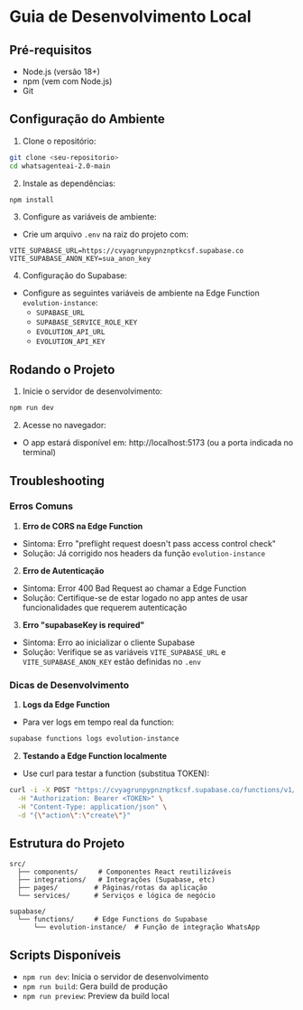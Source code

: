 # Guia de Desenvolvimento Local

## Pré-requisitos

- Node.js (versão 18+)
- npm (vem com Node.js)
- Git

## Configuração do Ambiente

1. Clone o repositório:
```bash
git clone <seu-repositorio>
cd whatsagenteai-2.0-main
```

2. Instale as dependências:
```bash
npm install
```

3. Configure as variáveis de ambiente:
- Crie um arquivo `.env` na raiz do projeto com:
```env
VITE_SUPABASE_URL=https://cvyagrunpypnznptkcsf.supabase.co
VITE_SUPABASE_ANON_KEY=sua_anon_key
```

4. Configuração do Supabase:
- Configure as seguintes variáveis de ambiente na Edge Function `evolution-instance`:
  - `SUPABASE_URL`
  - `SUPABASE_SERVICE_ROLE_KEY`
  - `EVOLUTION_API_URL`
  - `EVOLUTION_API_KEY`

## Rodando o Projeto

1. Inicie o servidor de desenvolvimento:
```bash
npm run dev
```

2. Acesse no navegador:
- O app estará disponível em: http://localhost:5173 (ou a porta indicada no terminal)

## Troubleshooting

### Erros Comuns

1. **Erro de CORS na Edge Function**
- Sintoma: Erro "preflight request doesn't pass access control check"
- Solução: Já corrigido nos headers da função `evolution-instance`

2. **Erro de Autenticação**
- Sintoma: Error 400 Bad Request ao chamar a Edge Function
- Solução: Certifique-se de estar logado no app antes de usar funcionalidades que requerem autenticação

3. **Erro "supabaseKey is required"**
- Sintoma: Erro ao inicializar o cliente Supabase
- Solução: Verifique se as variáveis `VITE_SUPABASE_URL` e `VITE_SUPABASE_ANON_KEY` estão definidas no `.env`

### Dicas de Desenvolvimento

1. **Logs da Edge Function**
- Para ver logs em tempo real da function:
```bash
supabase functions logs evolution-instance
```

2. **Testando a Edge Function localmente**
- Use curl para testar a function (substitua TOKEN):
```bash
curl -i -X POST "https://cvyagrunpypnznptkcsf.supabase.co/functions/v1/evolution-instance" \
  -H "Authorization: Bearer <TOKEN>" \
  -H "Content-Type: application/json" \
  -d "{\"action\":\"create\"}"
```

## Estrutura do Projeto

```
src/
  ├── components/     # Componentes React reutilizáveis
  ├── integrations/   # Integrações (Supabase, etc)
  ├── pages/         # Páginas/rotas da aplicação
  └── services/      # Serviços e lógica de negócio

supabase/
  └── functions/     # Edge Functions do Supabase
      └── evolution-instance/  # Função de integração WhatsApp
```

## Scripts Disponíveis

- `npm run dev`: Inicia o servidor de desenvolvimento
- `npm run build`: Gera build de produção
- `npm run preview`: Preview da build local